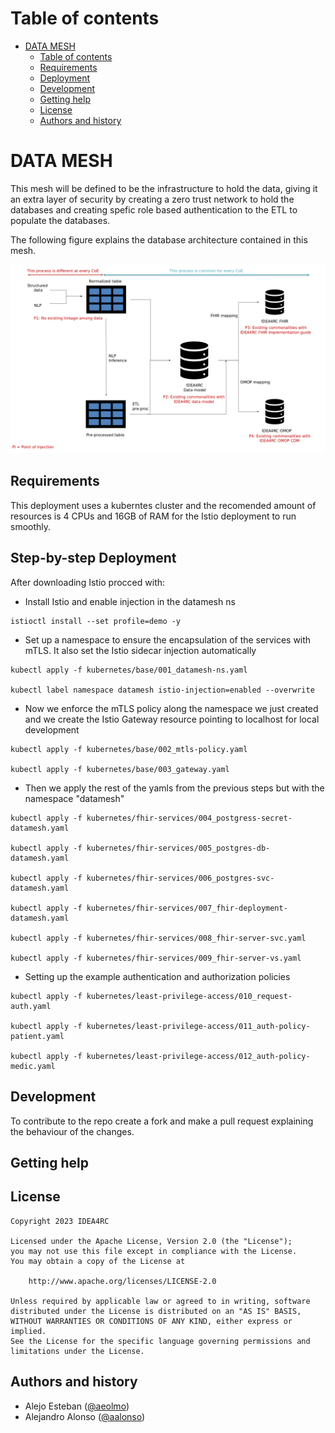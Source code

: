 # Table of contents

- [DATA MESH](#focusing-manager)
  - [Table of contents](#table-of-contents)
  - [Requirements](#requirements)
  - [Deployment](#step-by-step-deployment)
  - [Development](#development)
  - [Getting help](#getting-help)
  - [License](#license)
  - [Authors and history](#authors-and-history) 
  
# DATA MESH

This mesh will be defined to be the infrastructure to hold the data, giving it an extra layer of security by creating a zero trust network to hold the databases and creating spefic role based authentication to the ETL to populate the databases.

The following figure explains the database architecture contained in this mesh.

![Diagram](./doc/imgs/CapsuleSchema.png)


## Requirements

This deployment uses a kuberntes cluster and the recomended amount of resources is 4 CPUs and 16GB of RAM for the Istio deployment to run smoothly.

## Step-by-step Deployment


After downloading Istio procced with:

- Install Istio and enable injection in the datamesh ns

```shell
istioctl install --set profile=demo -y 

```
- Set up a namespace to ensure the encapsulation of the services with mTLS. It also set the Istio sidecar injection automatically
```shell
kubectl apply -f kubernetes/base/001_datamesh-ns.yaml

kubectl label namespace datamesh istio-injection=enabled --overwrite
```
- Now we enforce the mTLS policy along the namespace we just created and we create the Istio Gateway resource pointing to localhost for local development 

```shell 
kubectl apply -f kubernetes/base/002_mtls-policy.yaml

kubectl apply -f kubernetes/base/003_gateway.yaml
```
- Then we apply the rest of the yamls from the previous steps but with the namespace "datamesh"

```shell
kubectl apply -f kubernetes/fhir-services/004_postgress-secret-datamesh.yaml

kubectl apply -f kubernetes/fhir-services/005_postgres-db-datamesh.yaml

kubectl apply -f kubernetes/fhir-services/006_postgres-svc-datamesh.yaml

kubectl apply -f kubernetes/fhir-services/007_fhir-deployment-datamesh.yaml

kubectl apply -f kubernetes/fhir-services/008_fhir-server-svc.yaml

kubectl apply -f kubernetes/fhir-services/009_fhir-server-vs.yaml
```

- Setting up the example authentication and authorization policies

```shell
kubectl apply -f kubernetes/least-privilege-access/010_request-auth.yaml

kubectl apply -f kubernetes/least-privilege-access/011_auth-policy-patient.yaml

kubectl apply -f kubernetes/least-privilege-access/012_auth-policy-medic.yaml
```

## Development

To contribute to the repo create a fork and make a pull request explaining the behaviour of the changes.

## Getting help



License
------

```
Copyright 2023 IDEA4RC

Licensed under the Apache License, Version 2.0 (the "License");
you may not use this file except in compliance with the License.
You may obtain a copy of the License at

    http://www.apache.org/licenses/LICENSE-2.0

Unless required by applicable law or agreed to in writing, software
distributed under the License is distributed on an "AS IS" BASIS,
WITHOUT WARRANTIES OR CONDITIONS OF ANY KIND, either express or implied.
See the License for the specific language governing permissions and
limitations under the License.
```

Authors and history
---------------------------
- Alejo Esteban ([@aeolmo]())
- Alejandro Alonso ([@aalonso]())
